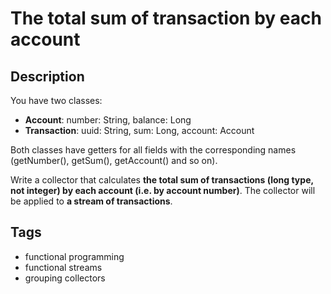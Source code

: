 # The total sum of transaction by each account

## Description
You have two classes:

- **Account**: number: String, balance: Long
- **Transaction**: uuid: String, sum: Long, account: Account

Both classes have getters for all fields with the corresponding names (getNumber(), getSum(), getAccount() and so on).

Write a collector that calculates **the total sum of transactions (long type, not integer) by each account (i.e. by account number)**. The collector will be applied to **a stream of transactions**.

## Tags
- functional programming
- functional streams
- grouping collectors